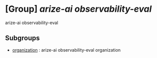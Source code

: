 # [Group] _arize-ai observability-eval_

arize-ai observability-eval

## Subgroups

- [organization](/Commands/arize-ai/observability-eval/organization/readme.md)
: arize-ai observability-eval organization
